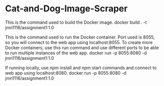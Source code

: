 # Cat-and-Dog-Image-Scraper
This is the command used to build the Docker image.
docker build . -t jmn1116/assignment1:1.0

This is the command used to run the Docker container. Port used is 8055, so you will connect to the web app using localhost:8055. To create more Docker containers, use this run command and use different ports to be able to run multiple instances of the web app.
docker run -p 8055:8080 -d jmn1116/assignment1:1.0

If running locally, use npm install and npm start commands and connect to web app using localhost:8080.
docker run -p 8055:8080 -d jmn1116/assignment1:1.0
